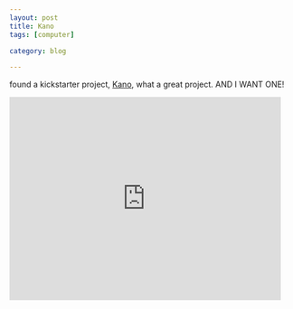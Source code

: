 ```yaml
---
layout: post
title: Kano
tags: [computer]

category: blog

---
```



found a kickstarter project, [Kano](https://www.kickstarter.com/projects/alexklein/kano-a-computer-anyone-can-make), what a great project. AND I WANT ONE!


<iframe width="480" height="360" src="https://www.kickstarter.com/projects/alexklein/kano-a-computer-anyone-can-make/widget/video.html" frameborder="0" scrolling="no"> </iframe>
